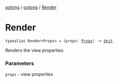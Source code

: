 [oolong](../index.md) / [oolong](index.md) / [Render](./-render.md)

# Render

`typealias Render<Props> = (props: `[`Props`](-render.md#Props)`) -> `[`Unit`](https://kotlinlang.org/api/latest/jvm/stdlib/kotlin/-unit/index.html)

Renders the view properties

### Parameters

`props` - view properties
